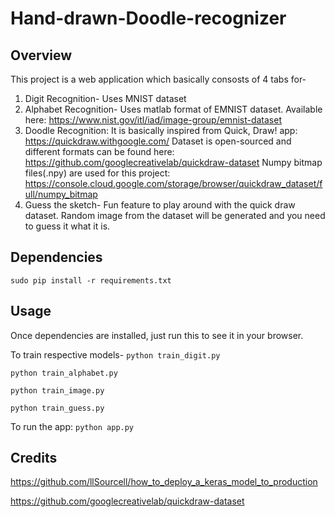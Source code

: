 # Hand-drawn-Doodle-recognizer

## Overview
This project is a web application which basically consosts of 4 tabs for-
1)  Digit Recognition- Uses MNIST dataset
2)  Alphabet Recognition- Uses matlab format of EMNIST dataset. 
    Available here: https://www.nist.gov/itl/iad/image-group/emnist-dataset
3)  Doodle Recognition:
    It is basically inspired from Quick, Draw! app: https://quickdraw.withgoogle.com/
    Dataset is open-sourced and different formats can be found here: https://github.com/googlecreativelab/quickdraw-dataset
    Numpy bitmap files(.npy) are used for this project:
    https://console.cloud.google.com/storage/browser/quickdraw_dataset/full/numpy_bitmap
4)  Guess the sketch-
    Fun feature to play around with the quick draw dataset. Random image from the dataset will be generated and you need to guess it what it is.



## Dependencies

```sudo pip install -r requirements.txt```

## Usage

Once dependencies are installed, just run this to see it in your browser. 

To train respective models-
```python train_digit.py```

```python train_alphabet.py```

```python train_image.py``` 

```python train_guess.py```

To run the app: 
```python app.py```


## Credits
https://github.com/llSourcell/how_to_deploy_a_keras_model_to_production 

https://github.com/googlecreativelab/quickdraw-dataset
